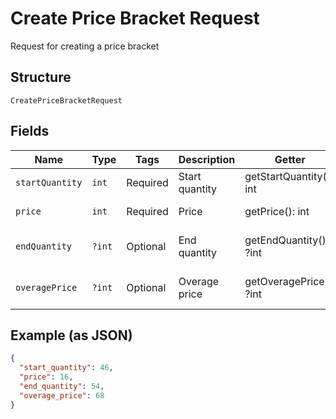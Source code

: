 
# Create Price Bracket Request

Request for creating a price bracket

## Structure

`CreatePriceBracketRequest`

## Fields

| Name | Type | Tags | Description | Getter | Setter |
|  --- | --- | --- | --- | --- | --- |
| `startQuantity` | `int` | Required | Start quantity | getStartQuantity(): int | setStartQuantity(int startQuantity): void |
| `price` | `int` | Required | Price | getPrice(): int | setPrice(int price): void |
| `endQuantity` | `?int` | Optional | End quantity | getEndQuantity(): ?int | setEndQuantity(?int endQuantity): void |
| `overagePrice` | `?int` | Optional | Overage price | getOveragePrice(): ?int | setOveragePrice(?int overagePrice): void |

## Example (as JSON)

```json
{
  "start_quantity": 46,
  "price": 16,
  "end_quantity": 54,
  "overage_price": 68
}
```

